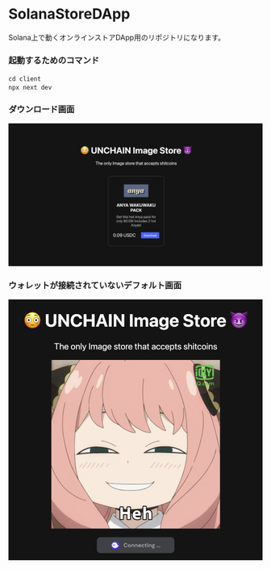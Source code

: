 # SolanaStoreDApp
Solana上で動くオンラインストアDApp用のリポジトリになります。

### 起動するためのコマンド
 `cd client`  
 `npx next dev`

### ダウンロード画面
 <img src="./assets/download.png">

### ウォレットが接続されていないデフォルト画面
 <img src="./assets/anya.png">